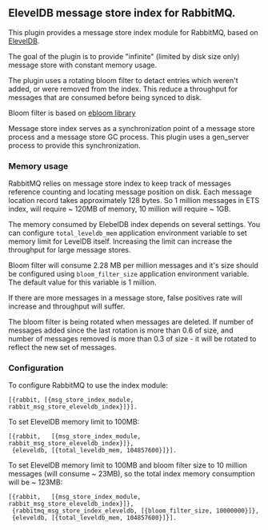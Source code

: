 ## ElevelDB message store index for RabbitMQ.

This plugin provides a message store index module for RabbitMQ, based on
[ElevelDB](https://github.com/basho/eleveldb).

The goal of the plugin is to provide "infinite" (limited by disk size only)
message store with constant memory usage.

The plugin uses a rotating bloom filter to detact entries which weren't added,
or were removed from the index. This reduce a throughput for messages that are
consumed before being synced to disk.

Bloom filter is based on [ebloom library](https://github.com/basho/ebloom)

Message store index serves as a synchronization point of a message store process
and a message store GC process. This plugin uses a gen_server process to provide
this synchronization.

### Memory usage

RabbitMQ relies on message store index to keep track of messages reference counting
and locating message position on disk. Each message location record takes approximately
128 bytes.
So 1 million messages in ETS index, will require ~ 120MB of memory,
10 million will require ~ 1GB.

The memory consumed by ElebelDB index depends on several settings.
You can configure `total_leveldb_mem` application environment variable to set
memory limit for LevelDB itself. Increasing the limit can increase the throughput
for large message stores.

Bloom filter will consume 2.28 MB per million messages and it's size should be
configured using `bloom_filter_size` application environment variable.
The default value for this variable is 1 million.

If there are more messages in a message store, false positives rate will increase
and throughput will suffer.

The bloom filter is being rotated when messages are deleted. If number of messages
added since the last rotation is more than 0.6 of size, and number of messages
removed is more than 0.3 of size - it will be rotated to reflect the new set of
messages.

### Configuration

To configure RabbitMQ to use the index module:

```
[{rabbit, [{msg_store_index_module, rabbit_msg_store_eleveldb_index}]}].
```

To set ElevelDB memory limit to 100MB:

```
[{rabbit,   [{msg_store_index_module, rabbit_msg_store_eleveldb_index}]},
 {eleveldb, [{total_leveldb_mem, 104857600}]}].
```

To set ElevelDB memory limit to 100MB and
bloom filter size to 10 million messages (will consume ~ 23MB),
so the total index memory consumption will be ~ 123MB:

```
[{rabbit,   [{msg_store_index_module, rabbit_msg_store_eleveldb_index}]},
 {rabbitmq_msg_store_index_eleveldb, [{bloom_filter_size, 10000000}]},
 {eleveldb, [{total_leveldb_mem, 104857600}]}].
```
